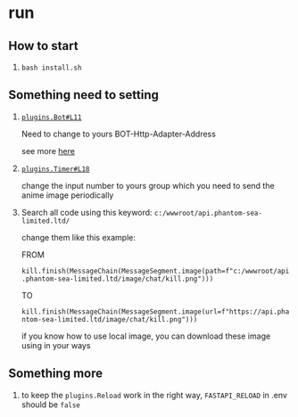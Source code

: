 # run

## How to start

1. `bash install.sh`

## Something need to setting

1. [`plugins.Bot#L11`](https://github.com/phantom-sea-limited/Bot/blob/main/Lib/Bot.py#L11)

   Need to change to yours BOT-Http-Adapter-Address
   
   see more [here](https://docs.mirai.mamoe.net/mirai-api-http/adapter/HttpAdapter.html)
   
2. [`plugins.Timer#L18`](https://github.com/phantom-sea-limited/Bot/blob/main/plugins/Timer.py#L18)

    change the input number to yours group which you need to send the anime image periodically
    
3. Search all code using this keyword: `c:/wwwroot/api.phantom-sea-limited.ltd/`

    change them like this example:
    
    FROM
    
    `kill.finish(MessageChain(MessageSegment.image(path=f"c:/wwwroot/api.phantom-sea-limited.ltd/image/chat/kill.png")))`
    
    TO
    
    `kill.finish(MessageChain(MessageSegment.image(url=f"https://api.phantom-sea-limited.ltd/image/chat/kill.png")))`
    
    if you know how to use local image, you can download these image using in your ways

## Something more

1. to keep the `plugins.Reload` work in the right way, `FASTAPI_RELOAD` in .env should be `false`
